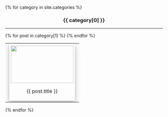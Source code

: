 <div>
    <style>
        h3 {text-align:center;}
        div.card{
            width: 200px;
            box-shadow: 0 4px 8px 0 rgba(0,0,0,0.2), 0 6px 20px 0 rgba(0,0,0,0.19);
            text-align: center;
            padding: 5px;
            margin: 0px 5px
        }
    </style>
    {% for category in site.categories %}
    <div>
        <h3>{{ category[0] }}</h3>
        <hr>
        <table> <tr>
        {% for post in category[1] %}
            <td>
            <div class="card" onclick="window.open('{{ post.url }}')">
                <img src="{{post.img}}" width="100%" height="120"/>
                <p class="container">{{ post.title }}</p>
            </div>
            </td>
        {% endfor %}
        </tr> </table>
    </div>
    {% endfor %}
</div>
